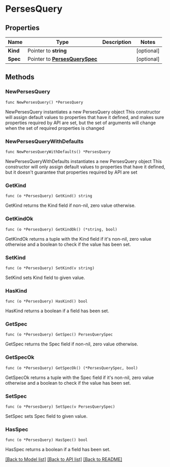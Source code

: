 # PersesQuery

## Properties

Name | Type | Description | Notes
------------ | ------------- | ------------- | -------------
**Kind** | Pointer to **string** |  | [optional] 
**Spec** | Pointer to [**PersesQuerySpec**](PersesQuerySpec.md) |  | [optional] 

## Methods

### NewPersesQuery

`func NewPersesQuery() *PersesQuery`

NewPersesQuery instantiates a new PersesQuery object
This constructor will assign default values to properties that have it defined,
and makes sure properties required by API are set, but the set of arguments
will change when the set of required properties is changed

### NewPersesQueryWithDefaults

`func NewPersesQueryWithDefaults() *PersesQuery`

NewPersesQueryWithDefaults instantiates a new PersesQuery object
This constructor will only assign default values to properties that have it defined,
but it doesn't guarantee that properties required by API are set

### GetKind

`func (o *PersesQuery) GetKind() string`

GetKind returns the Kind field if non-nil, zero value otherwise.

### GetKindOk

`func (o *PersesQuery) GetKindOk() (*string, bool)`

GetKindOk returns a tuple with the Kind field if it's non-nil, zero value otherwise
and a boolean to check if the value has been set.

### SetKind

`func (o *PersesQuery) SetKind(v string)`

SetKind sets Kind field to given value.

### HasKind

`func (o *PersesQuery) HasKind() bool`

HasKind returns a boolean if a field has been set.

### GetSpec

`func (o *PersesQuery) GetSpec() PersesQuerySpec`

GetSpec returns the Spec field if non-nil, zero value otherwise.

### GetSpecOk

`func (o *PersesQuery) GetSpecOk() (*PersesQuerySpec, bool)`

GetSpecOk returns a tuple with the Spec field if it's non-nil, zero value otherwise
and a boolean to check if the value has been set.

### SetSpec

`func (o *PersesQuery) SetSpec(v PersesQuerySpec)`

SetSpec sets Spec field to given value.

### HasSpec

`func (o *PersesQuery) HasSpec() bool`

HasSpec returns a boolean if a field has been set.


[[Back to Model list]](../README.md#documentation-for-models) [[Back to API list]](../README.md#documentation-for-api-endpoints) [[Back to README]](../README.md)



